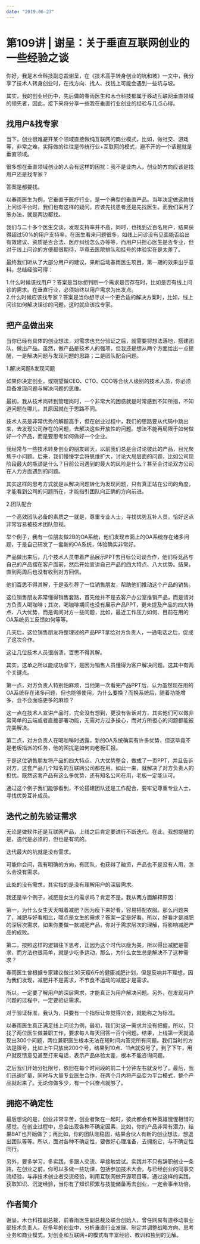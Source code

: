 ```yaml
---
date: "2019-06-23"
---  
```

      
# 第109讲 | 谢呈：关于垂直互联网创业的一些经验之谈
你好，我是木仓科技副总裁谢呈，在《技术高手转身创业的坑和坡》一文中，我分享了技术人转身创业时，在找方向、找人、找钱上可能会遇到一些坑与坡。

其实，我的创业经历中，先后做的春雨医生和木仓科技都属于移动互联网垂直领域的领先者，因此，接下来将分享一些我在垂直行业创业的经验与几点心得。

## 找用户\&找专家

当下，创业很难避开某个领域直接做纯互联网的商业模式，比如，做社交、游戏等，非常之难，实际做的往往是传统行业+互联网的模式，避不开的一个话题就是垂直领域。

很多想在垂直领域创业的人会有这样的困扰：我不是业内人，创业的方向应该是找用户还是找专家？

答案是都要找。

以春雨医生为例，它垂直于医疗行业，是一个典型的垂直产品。当年决定做这款线上问诊平台时，我们也有这样的疑问，应该先找患者还是先找医生。而我们采用了笨办法，就是两边都找。

我们与二十多个医生交谈，发现支持率并不高，同时，也找到近百名用户，结果获得超过50\%的用户支持率。在医生看来问题很多，如线上问诊没有见面能否给出有效建议、资质是否合法、医疗纠纷怎么办等等，而用户只担心医生是否专业，但对于线上问诊的方便都很期待，毕竟去医院排队和挂号的体验实在是太差了。

最终我们听从了大部分用户的建议，果断启动春雨医生项目，第一期的效果出乎意料。总结经验可得：

<!-- [[[read_end]]] -->

1.什么时候该找用户？答案是当你想判断一个需求是否存在时，比如是否有线上问诊的需求。在垂直行业，必须始终以用户需求为出发点。  
2.什么时候应该找专家？答案是当你想寻求一个更合适的解决方案时，比如，线上问诊如何解决误诊的问题，这时就应该找专家。

## 把产品做出来

当你已经有具体的创业想法，对需求也充分验证之后，就需要将想法落地，搭建团队，做出产品。虽然，做产品是技术人的强项，但我还是想从两个方面给出一点提醒，一是解决问题与发现问题的思路；二是团队配合问题。

1.解决问题\&发现问题

如果你决定创业，或期望做CEO、CTO、COO等合伙人级别的技术人员，你必须具备发现问题与解决问题的思维。

最初，我从技术岗转到管理岗时，一个非常大的困惑就是时常感到不知所措，不知道问题在哪儿，其原因就在于思路不同。

技术人员是非常优秀的解题高手，但在创业过程中，我们的思路要从代码中跳出来，去发现公司存在的问题，去解决这些开放性的问题。想法不能再局限于如何做好一个产品，而是要思考如何做好一个企业。

我经常与一些技术转身创业的朋友聊天，以前我们总是会讨论彼此的产品，目光聚焦于小问题。后来，我们慢慢学会将思维扩大，讨论大局层面的问题，比如公司现阶段最大的瓶颈是什么？目前公司遇到的最大的风险是什么？甚至会讨论双方公司在人力方面遇到的问题。

其实这样的思考方式就是从解决问题转化为发现问题，只有真正站在公司的角度，才能看到公司的问题所在，才能指引团队向正确的方向前进。

2.团队配合

一个高效团队必备的素质之一就是，尊重专业人士，寻找优势互补人员，恰好这点非常容易被技术团队忽视。

举个例子，我有一位朋友做2B的OA系统，他们发现市面上的OA系统存在诸多问题，于是自己研发了一套新的OA系统，体验确实非常好。

产品做出来后，几个技术人员带着产品展示PPT去目标公司谈合作，他们将竞品与自己的产品摆在客户面前，然后开始宣讲自己产品的四大特点、八大优势。结果，直到两周后也没有收到对方回信。

他们百思不得其解，于是我引荐了一位销售朋友，帮助他们推动这个产品的销售。

这位销售朋友非常懂得销售套路，首先他并不是去客户办公室推销产品，而是请对方负责人喝咖啡；其次，喝咖啡期间也没有展示产品PPT，更未提及产品的四大特点、八大优势，而是询问对方一些问题，比如，最近工作压力如何、目前在用的OA系统员工反馈如何等等。

几天后，这位销售朋友将整理过的产品PPT拿给对方负责人，一通电话之后，促成了这次合作。

这让几位技术人员很崩溃，百思不得其解。

其实，这单之所以能成功拿下，是因为销售人员懂得为客户解决问题。这其中有两个关键点。

第一点，对方负责人特别怕麻烦，当他第一次看完产品PPT后，认为虽然现在用的OA系统存在诸多问题，但也能够使用，为什么要换？而换系统后，随着功能增多，会不会面临更多的麻烦？

这一点在技术人宣讲产品时，完全没有想到，更没有告诉对方，其实他们可以做非常简单的云端或者直接部署功能，无需对方过多操心，而对方所担心的问题都能被完美解决。

第二点，对方负责人在喝咖啡时透露，新的OA系统确实有许多优势，但这毕竟不是老板指派的任务，他的困扰是如何向老板汇报。

于是这位销售朋友将产品的四大特点、八大优势整合，做成了一页PPT，并且告诉对方，这套产品几个知名的互联网公司都在用。如此一来，就解决了对方负责人的担忧。既然这套产品有这么多优势，还有知名公司在用，老板一定能认可。

通过这个例子我们能够看到，不论搭建团队还是工作配合，要牢记尊重专业人士，寻找优势互补成员。

## 迭代之前先验证需求

无论是做软件还是互联网产品，上线之后肯定要进行不断迭代。在此，我想提醒的是，迭代是必须的，但也是有坑的。

迭代最大的坑就是没有需求。

可能你会问，我有明确的方向，有团队，也获得了融资，产品也不是没有人用，怎么会没有需求。

此处的没有需求，其实指的是没有理解用户的深层需求。

我还是举个例子，减肥是女生的需求吗？肯定不是。我从两方面解释原因：

第一，为什么女生天天喊着减肥？因为瘦下来好看，容易搭配衣服。那么问题来了，减肥与好看相比，哪点是女生的需求？答案一定是好看。所以，好看才是减肥的深层次需求，如果你要做一款减肥产品，你对于需求层次的理解，将影响减肥产品的成败。

第二，按照这样的逻辑往下思考，正因为这个时代以瘦为美，所以得出减肥是需求，而方法也很简单，就是少吃多运动，那么，为什么女生总是解决不了这种需求？

春雨医生曾根据专家建议做过30天瘦6斤的健康减肥计划，但是反响并不理想，因为我们发现，减肥并不是需求，不节食不运动的减肥才是需求。

所以，一定要了解用户的深层需求，才能真正为用户解决问题。另外，在发现用户问题的过程中，一定要验证需求。

对于验证标准，我认为，只要有一个指标让你觉得兴奋，就能称之为标准。

以春雨医生真正满足线上问诊为例，最初，我们对这一需求并没有把握，所以，只找了两位医生做兼职工作，要求每人每天回答一百个问题。结果，上线第一天就涌现出300个问题，两位兼职医生根本无法在短时间内答完所有问题。我们当时的方法是限号，比如上午只放出200个号，结果到10点、11点就没号了。到了下午，用户就反馈意见甚至打来电话，表示产品体验太差，根本不能咨询问题。

之后我们开始分批限号，依旧在每个时间段的前二十分钟左右就没号了。最后，我们迅速扩量，同时与大量专业医生合作，在两个月内将产品变为平台模式，整个产品就起来了。无论你做多少，有一个兴奋点就够了。

## 拥抱不确定性

最后想说的是，创业非常辛苦，创业者聚在一起时，彼此都会有种英雄惺惺相惜的感觉。在创业过程中，总会出现各种不确定因素，比如，你的产品非常有潜力，结果BAT也开始做了；再比如，你的团队刚稳固，结果合伙人有新的创业想法，想退出团队等等。所以，面对各种不确定性，要做好心理准备，去拥抱它，与不确定性同行。

另外，要多学习，多实践，多跟人交流、早接触尝试。实践并不只有辞职创业一条路，在创业之前，你可以多做一些功课，包括参加技术大会，与已经创业的同事交流经验，与非技术创业者交流经验，利用互联网做开源项目等。通过这样的实践，获取知识、沉淀经验，当你有了知识积累与技能储备再去创业，一定会事半功倍。

## 作者简介

谢呈，木仓科技副总裁，前春雨医生副总裁及联合创始人，曾任网易有道移动事业部技术负责人。在多年的创业中，分析垂直行业发展、制定并调整战略方向、思考业务和商业模式，对创业和互联网+的模式有丰富经验、教训和独到的见解。